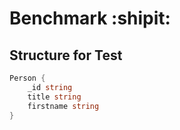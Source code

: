 # Benchmark :shipit:

## Structure for Test

```go
Person {
    _id string
    title string
    firstname string
}
```